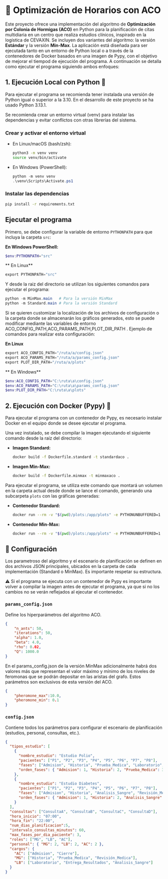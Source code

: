 # 🐜 Optimización de Horarios con ACO
Este proyecto ofrece una implementación del algoritmo de **Optimización por Colonia de Hormigas (ACO)** en Python para la planificación de citas multidiaria en un centro que realiza estudios clínicos, inspirado en la logística de CEVAXIN. Se incluyen dos variantes del algoritmo: la versión **Estándar** y la versión **Min-Max**. 
La aplicación está diseñada para ser ejecutada tanto en un entorno de Python local o a través de la contenedores de Docker basados en una imagen de Pypy, con el objetivo de mejorar el tiempod de ejecución del programa.
A continuación se detalla como ejecutar el programa siguiendo ambos enfoques:

## 1. Ejecución Local con Python 🐍

Para ejecutar el programa se recomienda tener instalada una versión de Python igual o superior a la 3.10. En el desarrollo de este proyecto se ha usado Python 3.13.1.

Se recomienda crear un entorno virtual (venv) para instalar las dependencias y evitar conflictos con otras librerías del sistema.

### Crear y activar el entorno virtual

- En Linux/macOS (bash/zsh):

    ```bash
    python3 -m venv venv
    source venv/bin/activate
    ```

- En Windows (PowerShell):

    ```powershell
    python -m venv venv
    .\venv\Scripts\Activate.ps1
    ```

### Instalar las dependencias

```bash
pip install -r requirements.txt
```

## Ejecutar el programa

Primero, se debe configurar la variable de entorno `PYTHONPATH` para que incluya la carpeta `src`:

**En Windows PowerShell:**

```powershell
$env:PYTHONPATH="src"
```

** En Linux**
```powershell
export PYTHONPATH="src"
```

Y desde la raiz del directorio se utilizan los siguientes comandos para ejecutar el programa:

```powershell
python -m MinMax.main   # Para la versión MinMax
python -m Standard.main # Para la versión Standard
```

Si se quieren customizar la localización de los archivos de configuración o la carpeta donde se almacenarán los gráficos generados, esto se puede modificar mediante las variables de entorno ACO_CONFIG_PATH,ACO_PARAMS_PATH,PLOT_DIR_PATH .
Ejemplo de comandos para realizar esta configuración:

**En Linux**
```powershell
export ACO_CONFIG_PATH="/ruta/a/config.json"
export ACO_PARAMS_PATH="/ruta/a/params_config.json"
export PLOT_DIR_PATH="/ruta/a/plots"
```

** En Windows**
```powershell
$env:ACO_CONFIG_PATH="C:\ruta\a\config.json"
$env:ACO_PARAMS_PATH="C:\ruta\a\params_config.json"
$env:PLOT_DIR_PATH="C:\ruta\a\plots"
```

## 2. Ejecución con Docker (Pypy) 🐳

Para ejecutar el programa con un contenedor de Pypy, es necesario instalar Docker en el equipo donde se desee ejecutar el programa. 

Una vez instalado, se debe compilar la imagen ejecutando el siguiente comando desde la raíz del directorio:

- **Imagen Standard:**

    ```bash
    docker build -f Dockerfile.standard -t standardaco .
    ```

- **Imagen Min-Max:**

    ```bash
    docker build -f Dockerfile.minmax -t minmaxaco .
    ```

Para ejecutar el programa, se utiliza este comando que montará un volumen en la carpeta actual desde donde se lance el comando, generando una subcarpeta `plots` con las gráficas generadas:

- **Contenedor Standard:**

    ```bash
    docker run --rm -v "$(pwd)/plots:/app/plots" -e PYTHONUNBUFFERED=1 standardaco
    ```

- **Contenedor Min-Max:**

    ```bash
    docker run --rm -v "$(pwd)/plots:/app/plots" -e PYTHONUNBUFFERED=1 minmaxaco
    ```

## 📄 Configuración

Los parametroso del algoritmo y el escenario de planificación se definen en dos archivos JSON principales, ubicados en la carpeta de cada implementación (Standard o MinMax). Es importante respetar su estructura.

⚠️ Si el programa se ejecuta con un contenedor de Pypy es importante volver a compilar la imagen antes de ejecutar el programa, ya que si no los cambios no se verán reflejados al ejecutar el contenedor.

### `params_config.json`
Define los hiperparámetros del algoritmo ACO.

```json
{
    "n_ants": 50,
    "iterations": 50,
    "alpha": 1.0,
    "beta": 4.0,
    "rho": 0.02,
    "Q": 1000.0
}
```
En el params_config.json de la versión MinMax adicionalmente habrá dos valores más que representan el valor máximo y mínimo de los niveles de feromonas que se podrán depositar en las aristas del grafo. Estos parámetros son exclusivos de esta versión del ACO.
```json
{
    "pheromone_max":10.0,
    "pheromone_min": 0.1
}
```
### `config.json`

Contiene todos los parámetros para configurar el escenario de planificación (estudios, personal, consultas, etc.).
```json
{
  "tipos_estudio": [
    {
      "nombre_estudio": "Estudio Polio",
      "pacientes": ["P1", "P2", "P3", "P4", "P5", "P6", "P7", "P8"],
      "fases": ["Admision", "Historia", "Prueba_Medica", "Laboratorio", "Entrega_Resultados", "Cierre"],
      "orden_fases": { "Admision": 1, "Historia": 2, "Prueba_Medica": 3, "Laboratorio": 4, "Entrega_Resultados": 5, "Cierre": 6 }
    },
    {
      "nombre_estudio": "Estudio Diabetes",
      "pacientes": ["P1", "P2", "P3", "P4", "P5", "P6", "P7", "P8"],
      "fases": ["Admision", "Historia", "Analisis_Sangre", "Revisión_Medica", "Entrega_Resultados", "Cierre"],
      "orden_fases": { "Admision": 1, "Historia": 2, "Analisis_Sangre": 3, "Revisión_Medica": 4, "Entrega_Resultados": 5, "Cierre": 6 }
    }
  ],
  "consultas": ["ConsultaA", "ConsultaB", "ConsultaC", "ConsultaD"],
  "hora_inicio": "07:00",
  "hora_fin": "22:00",
  "num_dias_planificacion":5,
  "intervalo_consultas_minutos": 60,
  "max_fases_por_dia_paciente": 3,
  "roles": ["MG", "LB", "AC"],
  "personal": { "MG": 2, "LB": 2, "AC": 2 },
  "cargos": {
    "AC": ["Admision", "Cierre"],
    "MG": ["Historia", "Prueba_Medica", "Revisión_Medica"],
    "LB": ["Laboratorio", "Entrega_Resultados", "Analisis_Sangre"]
  }
}
```
